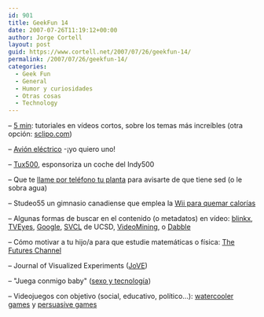 ```yaml
---
id: 901
title: GeekFun 14
date: 2007-07-26T11:19:12+00:00
author: Jorge Cortell
layout: post
guid: https://www.cortell.net/2007/07/26/geekfun-14/
permalink: /2007/07/26/geekfun-14/
categories:
  - Geek Fun
  - General
  - Humor y curiosidades
  - Otras cosas
  - Technology
---
```

– <a target="_blank" title="5min.com" href="https://www.5min.com/">5 min</a>: tutoriales en ví­deos cortos, sobre los temas más increí­bles (otra opción: <a title="sclipo" target="_blank" href="https://www.sclipo.com">sclipo.com</a>)

– <a target="_blank" title="electric plane" href="https://news.com.com/2300-11397_3-6198783-1.html?tag=ne.gall.pg">Avión eléctrico</a> -¡yo quiero uno!

– <a title="Tux500" target="_blank" href="https://www.tux500.com/">Tux500</a>, esponsoriza un coche del Indy500

– Que te <a target="_blank" title="botanicalls project" href="https://botanicalls.com/">llame por teléfono tu planta</a> para avisarte de que tiene sed (o le sobra agua)

– Studeo55 un gimnasio canadiense que emplea la <a title="noticia en news.com" target="_blank" href="https://news.com.com/Canadian+gym+puts+Wii+workout+on+its+schedule/2100-1041_3-6198563.html?tag=cd.top">Wii para quemar calorí­as</a>

– Algunas formas de buscar en el contenido (o metadatos) en ví­deo: <a target="_blank" title="https://www.blinkx.com/" href="https://www.blinkx.com/">blinkx</a>, <a target="_blank" title="https://www.tveyes.com/" href="https://www.tveyes.com/">TVEyes</a>, <a target="_blank" title="Googel face detection" href="https://www.searchengineherald.com/2007/05/31/google-tests-face-detection-technologies/">Google</a>, <a target="_blank" title="https://www.svcl.ucsd.edu/" href="https://www.svcl.ucsd.edu/">SVCL</a> de UCSD, <a target="_blank" title="https://www.videomining.com/" href="https://www.videomining.com/">VideoMining</a>, o <a target="_blank" title="https://dabble.com/" href="https://dabble.com/">Dabble</a>

– Cómo motivar a tu hijo/a para que estudie matemáticas o fí­sica: <a title="thefutureschannel.com" target="_blank" href="https://www.thefutureschannel.com/index.php">The Futures Channel</a>

– Journal of Visualized Experiments (<a title="jove.com" target="_blank" href="https://www.jove.com/">JoVE</a>)

– "Juega conmigo baby" (<a title="Artí­culo en Wired" target="_blank" href="https://www.wired.com/culture/lifestyle/commentary/sexdrive/2007/06/sexdrive_0615">sexo y tecnologí­a</a>)

– Videojuegos con objetivo (social, educativo, polí­tico...): <a title="Watercooler games" target="_blank" href="https://www.watercoolergames.org/">watercooler games</a> y <a title="Persuasive games" target="_blank" href="https://www.persuasivegames.com/">persuasive games</a>